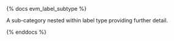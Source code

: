 {% docs evm_label_subtype %}

A sub-category nested within label type providing further detail.

{% enddocs %}
